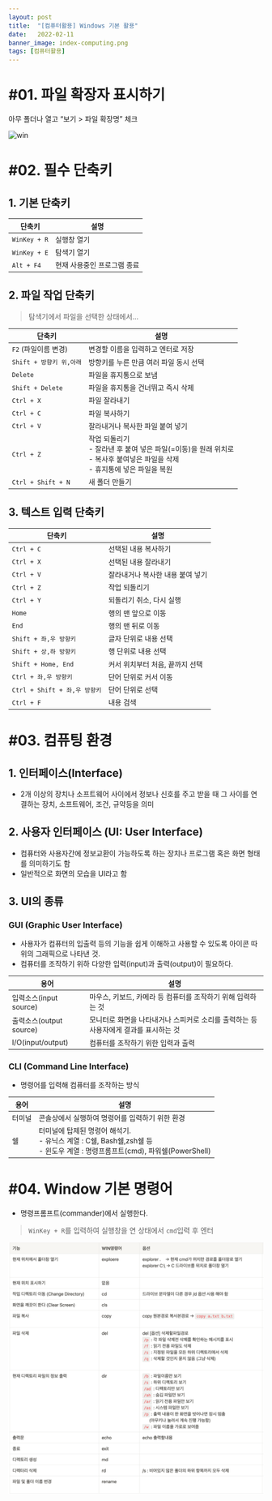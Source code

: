```yaml
---
layout: post
title:  "[컴퓨터활용] Windows 기본 활용"
date:   2022-02-11
banner_image: index-computing.png
tags: [컴퓨터활용]
---
```


<!--more-->

# #01. 파일 확장자 표시하기

아무 폴더나 열고 “보기 > 파일 확장명” 체크

![win](/images/posts/2022/0211/win.png)

# #02. 필수 단축키

## 1. 기본 단축키

| 단축키 | 설명 |
|---|---|
| `WinKey + R` | 실행창 열기 |
| `WinKey + E` | 탐색기 열기 |
| `Alt + F4` | 현재 사용중인 프로그램 종료 |

## 2. 파일 작업 단축키

> 탐색기에서 파일을 선택한 상태에서...

| 단축키 | 설명 |
|---|---|
| `F2` (파일이름 변경) | 변경할 이름을 입력하고 엔터로 저장 |
| `Shift + 방향키 위,아래` | 방향키를 누른 만큼 여러 파일 동시 선택 |
| `Delete` | 파일을 휴지통으로 보냄 |
| `Shift + Delete` | 파일을 휴지통을 건너뛰고 즉시 삭제 |
| `Ctrl + X` | 파일 잘라내기 |
| `Ctrl + C` | 파일 복사하기 |
| `Ctrl + V` | 잘라내거나 복사한 파일 붙여 넣기 |
| `Ctrl + Z` | 작업 되돌리기<br/>- 잘라낸 후 붙여 넣은 파일(=이동)을 원래 위치로<br/>- 복사후 붙여넣은 파일을 삭제<br/>- 휴지통에 넣은 파일을 복원 |
| `Ctrl + Shift + N` | 새 폴더 만들기 |

## 3. 텍스트 입력 단축키

| 단축키 | 설명 |
|---|---|
| `Ctrl + C` | 선택된 내용 복사하기 |
| `Ctrl + X` | 선택된 내용 잘라내기 |
| `Ctrl + V` | 잘라내거나 복사한 내용 붙여 넣기 |
| `Ctrl + Z` | 작업 되돌리기 |
| `Ctrl + Y` | 되돌리기 취소, 다시 실행 |
| `Home` | 행의 맨 앞으로 이동 |
| `End` | 행의 맨 뒤로 이동 |
| `Shift + 좌,우 방향키` | 글자 단위로 내용 선택 |
| `Shift + 상,하 방향키` | 행 단위로 내용 선택 |
| `Shift + Home, End` | 커서 위치부터 처음, 끝까지 선택 |
| `Ctrl + 좌,우 방향키` | 단어 단위로 커서 이동 |
| `Ctrl + Shift + 좌,우 방향키` | 단어 단위로 선택 |
| `Ctrl + F` | 내용 검색 |

# #03. 컴퓨팅 환경

## 1. 인터페이스(Interface)

- 2개 이상의 장치나 소프트웨어 사이에서 정보나 신호를 주고 받을 때 그 사이를 연결하는 장치, 소프트웨어, 조건, 규약등을 의미

## 2. 사용자 인터페이스 (UI: User Interface)

- 컴퓨터와 사용자간에 정보교환이 가능하도록 하는 장치나 프로그램 혹은 화면 형태를 의미하기도 함
- 일반적으로 화면의 모습을 UI라고 함

## 3. UI의 종류

### GUI (Graphic User Interface)

- 사용자가 컴퓨터의 입출력 등의 기능을 쉽게 이해하고 사용할 수 있도록 아이콘 따위의 그래픽으로 나타낸 것.
- 컴퓨터를 조작하기 위하 다양한 입력(input)과 출력(output)이 필요하다.

| 용어 | 설명 |
|---|---|
| 입력소스(input source) | 마우스, 키보드, 카메라 등 컴퓨터를 조작하기 위해 입력하는 것 |
| 출력소스(output source) | 모니터로 화면을 나타내거나 스피커로 소리를 출력하는 등 사용자에게 결과를 표시하는 것 |
| I/O(input/output) | 컴퓨터를 조작하기 위한 입력과 출력 |


### CLI (Command Line Interface)

- 명령어를 입력해 컴퓨터를 조작하는 방식

| 용어 | 설명 |
|---|---|
| 터미널 | 콘솔상에서 실행하여 명령어를 입력하기 위한 환경 |
| 쉘 | 터미널에 탑제된 명령어 해석기.<br/>- 유닉스 계열 : C쉘, Bash쉘,zsh쉘 등<br/>- 윈도우 계열 : 명령프롬프트(cmd), 파워쉘(PowerShell) |

# #04. Window 기본 명령어

- 명령프롬프트(commander)에서 실행한다.

> `WinKey + R`를 입력하여 실행창을 연 상태에서 `cmd`입력 후 엔터

![](/images/posts/2022/0211/win_command.png)